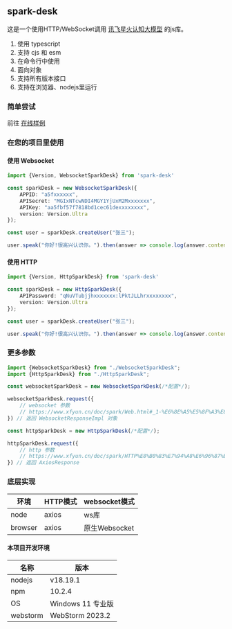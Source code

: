 ## spark-desk

这是一个使用HTTP/WebSocket调用 [讯飞星火认知大模型](https://xinghuo.xfyun.cn/sparkapi)
的js库。

1. 使用 typescript
2. 支持 cjs 和 esm
3. 在命令行中使用
4. 面向对象
5. 支持所有版本接口
6. 支持在浏览器、nodejs里运行

### 简单尝试

前往 [在线样例](https://ting-xing.github.io/spark-desk-ui/)

### 在您的项目里使用

#### 使用 Websocket

```ts
import {Version, WebsocketSparkDesk} from 'spark-desk'

const sparkDesk = new WebsocketSparkDesk({
    APPID: "a5fxxxxxx",
    APISecret: "MGIxNTcwNDI4MGY1YjUxM2Mxxxxxxx",
    APIKey: "aa5fbf57f7818bd1cec61dexxxxxxxx",
    version: Version.Ultra
});

const user = sparkDesk.createUser("张三");

user.speak("你好!很高兴认识你。").then(answer => console.log(answer.content))
```

#### 使用 HTTP

```ts
import {Version, HttpSparkDesk} from 'spark-desk'

const sparkDesk = new HttpSparkDesk({
    APIPassword: "qNuVTubjjhxxxxxxx:lPktJLLhrxxxxxxxx",
    version: Version.Ultra
});

const user = sparkDesk.createUser("张三");

user.speak("你好!很高兴认识你。").then(answer => console.log(answer.content))
```

### 更多参数

```ts
import {WebsocketSparkDesk} from "./WebsocketSparkDesk";
import {HttpSparkDesk} from "./HttpSparkDesk";

const websocketSparkDesk = new WebsocketSparkDesk(/*配置*/);

websocketSparkDesk.request({
    // websocket 参数 
    // https://www.xfyun.cn/doc/spark/Web.html#_1-%E6%8E%A5%E5%8F%A3%E8%AF%B4%E6%98%8E
}) // 返回 WebsocketResponseImpl 对象

const httpSparkDesk = new HttpSparkDesk(/*配置*/);

httpSparkDesk.request({
    // http 参数
    // https://www.xfyun.cn/doc/spark/HTTP%E8%B0%83%E7%94%A8%E6%96%87%E6%A1%A3.html#_3-%E8%AF%B7%E6%B1%82%E8%AF%B4%E6%98%8E
}) // 返回 AxiosResponse

```

### 底层实现

| 环境      | HTTP模式 | websocket模式 |
 |---------|--------|-------------|
| node    | axios  | ws库         |
| browser | axios  | 原生Websocket |

#### 本项目开发环境

| 名称       | 版本              |
|----------|-----------------|
| nodejs   | v18.19.1        |
| npm      | 10.2.4          |
| OS       | Windows 11 专业版  |
| webstorm | WebStorm 2023.2 |





